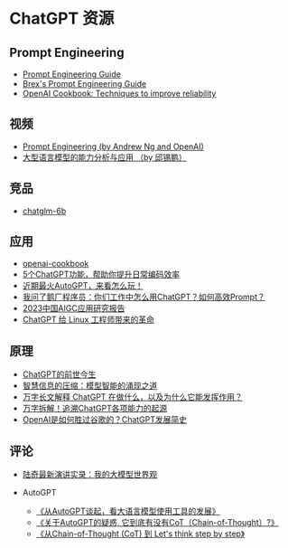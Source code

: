 # ChatGPT 资源

## Prompt Engineering

- [Prompt Engineering Guide][6]
- [Brex's Prompt Engineering Guide][21]
- [OpenAI Cookbook: Techniques to improve reliability][20]

## 视频

- [Prompt Engineering (by Andrew Ng and OpenAI)][9]
- [大型语言模型的能力分析与应用 （by 邱锡鹏）][8]

## 竞品

- [chatglm-6b][5]

## 应用

- [openai-cookbook][19]
- [5个ChatGPT功能，帮助你提升日常编码效率][14]
- [近期最火AutoGPT，来看怎么玩！][15]
- [我问了鹅厂程序员：你们工作中怎么用ChatGPT？如何高效Prompt？][16]
- [2023中国AIGC应用研究报告][17]
- [ChatGPT 给 Linux 工程师带来的革命][18]

## 原理

- [ChatGPT的前世今生][7]
- [智慧信息的压缩：模型智能的涌现之道][10]
- [万字长文解释 ChatGPT 在做什么，以及为什么它能发挥作用？][11]
- [万字拆解！追溯ChatGPT各项能力的起源][12]
- [OpenAI是如何胜过谷歌的？ChatGPT发展简史][13]

## 评论

- [陆奇最新演讲实录：我的大模型世界观][1]
- AutoGPT
  - [《从AutoGPT谈起，看大语言模型使用工具的发展》][2]
  - [《关于AutoGPT的疑惑, 它到底有没有CoT（Chain-of-Thought）?》][3]
  - [《从Chain-of-Thought (CoT) 到 Let's think step by step》][4]

  [1]: https://mp.weixin.qq.com/s/_ZvyxRpgIA4L4pqfcQtPTQ
  [2]: https://twitter-thread.com/t/1646638759256150017
  [3]: https://twitter-thread.com/t/1647383612931870720
  [4]: https://twitter-thread.com/t/1643241608606019585
  [5]: https://huggingface.co/THUDM/chatglm-6b
  [6]: https://www.promptingguide.ai/
  [7]: http://lipiji.com/slides/ChatGPT_ppf.pdf
  [8]: https://weibo.com/tv/show/1034:4872260922835000?from=old_pc_videoshow
  [9]: https://www.deeplearning.ai/short-courses/chatgpt-prompt-engineering-for-developers/
  [10]: https://mp.weixin.qq.com/s/hQmvltuMlClBonM6UJmtLg
  [11]: https://mp.weixin.qq.com/s/bBoLJsMPvFim-el8tIamYw
  [12]: https://mp.weixin.qq.com/s/2j1Nv83TKNpX9Fpmrde2lw
  [13]: https://mp.weixin.qq.com/s/LYmsMJ5c8EIgHo0GtBN9sw
  [14]: https://mp.weixin.qq.com/s?__biz=MzkyNjM3OTE1OQ==&mid=2247492567&idx=2&sn=b826f79e8370fe11dae392833ed0b8e5&exportkey=n_ChQIAhIQ4qwHLBgr5CnDSiGL4%2FBmSRKQAgIE97dBBAEAAAAAAP5rAOxhlhIAAAAOpnltbLcz9gKNyK89dVj0DBgSJPIUsWJx8jvvCwu91UcrB7pRwrd%2FE6HssJAjf61dHQ07EoIxTI0PZ%2Ftc4H9i%2BtqbZuI1Kmxl37ACqR%2FeV2Kj1mCOKjWJZgXf%2F2KWSm6apSDo%2FY3edvqgXTaWRxA%2B%2F%2FtvXgSdz12hv4uyvNq13B0xvZYDZ0nQtYtb%2Bkr7DJjMC8%2FIsOkdJuxqS9Qy5RprOf84Z1OqB13UExPya9XxeldLlodtELj2PF60Kr4xnGpzZcri45bJBeuvHRNYbNsv%2BRlYCWyVUGmZkOLUbSv%2Fqmvl9Ew04oy9%2FyPOcSQuXZep0llkocc5H9NI&acctmode=0&pass_ticket=brZVdOjVwYW6kZFr%2BIKJlYwfzDIZBe1rG0Z7wLl9MrDOL0EupVFRZbUdkp9rRuubnVbzu0T4u5OD0cvknJFIeA%3D%3D&wx_header=0
  [15]: https://mp.weixin.qq.com/s?__biz=MzI2NDU4OTExOQ==&mid=2247606719&idx=2&sn=0964aaeb7e494d93031f58fb4d264256&exportkey=n_ChQIAhIQ%2Bk%2BT5tdKyjeP%2FT5mcBVHQxKZAgIE97dBBAEAAAAAAK30Onqtm08AAAAOpnltbLcz9gKNyK89dVj0tSIX98lpVeQOnw3OFaoGd8VTIr3byeYB4%2FUiR5YBQ%2BlLztgj%2BpHyGhfsUIM9ILLthXrGTl2rvISzpThqQ4JQKXNM%2Fybhw5PmSDrtVfzW9ZrhWrsbTYsW2xKTlcHiwZDpS%2BmpJlCe%2FAio0nsO9lO0I0H41uu2xNZXZlRqldOUcTQKLIG8HlMaJeTD4Uf34FYOrzOTf%2FEHhSbT%2B7SC9H%2FaWeEnesMY6UmiepuDLnetNz9KTzJd4FNRLmnyRwZ0FPx7fQxH32TEQlFfKYn%2B%2F%2FqE2Oi0w667emjuyHaAYZU24Y%2FElIVJ36eCI3gTyj%2F0P4Z%2FIhM4&acctmode=0&pass_ticket=brZVdOjVwYW6kZFr%2BIKJlYwfzDIZBe1rG0Z7wLl9MrDhQpWVkzzcT%2FJICoCIv1%2FA2h5qqumz1xKRE9Pkp06U2A%3D%3D&wx_header=0
  [16]: https://mp.weixin.qq.com/s?__biz=MzI2NDU4OTExOQ==&mid=2247606201&idx=1&sn=1128f7548c67d6153582a08c0649f63a&chksm=eaa945e9dddeccff179f63fbe7349dab0597ec3f26452fe26c3a136ed47e9c653afd0d902cfb&scene=21#wechat_redirect
  [17]: https://mp.weixin.qq.com/s?__biz=MzkxMzIzMDQ0NQ==&mid=2247484305&idx=1&sn=ed1c1799729dc46e8ad3653a43d90713&exportkey=n_ChQIAhIQh1xtDgKU3lgRAa6NW1QwthKZAgIE97dBBAEAAAAAAO8%2FJOe5C0wAAAAOpnltbLcz9gKNyK89dVj0ModWxppjv3ibWR%2BIMdNg3UHw5CVqzHEovgTIiWF1PLa4H0aYSomuY4f51h9fCnwrVOr3vAdOXLeS24nVacY%2FdB4an%2B2KsnNolY3nLpHVERmDkpune6YKa1IdZmjyVkKJ4L0vLJklHBpLbmmXLQwT%2Fhl11MUbfUbRBwWnySsbCO0Z9I6YZuqaA4kLSSTE6EYwGsNJbyIW6WESlWPF5BrgUbeH1cfGt%2Fa7cMCMbpaJOoRu8niRUOoLbU6RJTx6rj78uX4LlEsKp%2FMjdBrTFRYzcn3ml00J%2BPVpr4hUX6oAcQwsEHnXp%2BBQmrSWDTcoX4nM7BTf&acctmode=0&pass_ticket=brZVdOjVwYW6kZFr%2BIKJlYwfzDIZBe1rG0Z7wLl9MrBKs9WNPkBDW33YDneKq4txOBVYehBP9oCbHMxCPLHffA%3D%3D&wx_header=0
  [18]: https://mp.weixin.qq.com/s?__biz=MjM5MjAwODM4MA==&mid=2650969784&idx=2&sn=e718ea4a9eba20be94e1278ac78cf7ff&exportkey=n_ChQIAhIQNd18f2DEkE3FbEsNRXWxzBKZAgIE97dBBAEAAAAAAJ4zDdtpE%2BYAAAAOpnltbLcz9gKNyK89dVj0NX1Jc6REGnWf75tuFEBo95VDFQAlGSK%2BofI6ldq9ybNQzrZ2CSw8QYDrqW%2BG0Q8rfbhVylTwYyJChFPN7sJIFaUw3U%2BzrUPtGdm%2FX%2FqX%2BzNLsSPSqtTOONUB3nEbQGseWtJqwlOQEWoDqaDErl%2BGD1vQnkCjJgvW6CYNgrMIBbUAuwgpmwPJimkVmNXIiPHlx7o98ZTnNS4aHpRspyUFNo2W36L7FiB10HozW%2FSGAO%2BUdY7IcsZVHKAHLT0OXkV%2B%2Fg7WKOSZPaLfb9xNzwQIs%2ByxoYDbqqv3BtMMAddQiscIo2gjz8d77rfdMu%2BgxD1B26iC&acctmode=0&pass_ticket=brZVdOjVwYW6kZFr%2BIKJlYwfzDIZBe1rG0Z7wLl9MrD4fcrrnpCSyZlyckouCC0PJjtsiIR4VFmJvCQTHWTT8Q%3D%3D&wx_header=0
  [19]: https://github.com/openai/openai-cookbook/tree/main
  [20]: https://github.com/openai/openai-cookbook/blob/main/techniques_to_improve_reliability.md
  [21]: https://github.com/brexhq/prompt-engineering

